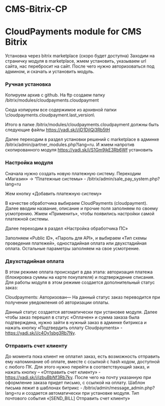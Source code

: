 # CMS-Bitrix-CP
# CloudPayments module for  CMS Bitrix
Установка через bitrix marketplace (скоро будет доступна)
Заходим на страничку модуля в marketplace, жмем установить, указываем url сайта, нас перебросит на сайт. После чего нужно авторизоваться под админом, и скачать и установить модуль.

### Ручная установка
Копируем архив с github. На ftp создаем папку /bitrix/modules/cloudpayments.cloudpayment

Сюда копируем все содержимое из архивной папки \cloudpayments.cloudpayment\.last_version\

Итого в папке /bitrix/modules/cloudpayments.cloudpayment должны быть следующие файлы https://yadi.sk/i/jD1DjIQj3Rb5tH

Далее переходим в раздел установки решений c marketplace в админке /bitrix/admin/partner_modules.php?lang=ru. И жмем напротив скопированного модуля https://yadi.sk/i/S1Gm9jkE3Rb6Wf установить



### Настройка модуля
Сначала нужно создать новую платежную систему. Переходим «Магазин» -> “Платежные системы» - /bitrix/admin/sale_pay_system.php?lang=ru

Жем кнопку «Добавить платежную систему»

В качестве обработчика выбираем CloudPayments (cloudpayment). Далее вводим название, описание и прочие поля заполняем по своему усмотрению. Жмем «Применить», чтобы появились настройки самой платежной системы.

Далее переходим в раздел «Настройка обработчика ПС»

Заполняем «Public ID», «Пароль для API», и выбираем «Тип схемы проведения платежей», одностадийная оплата или двухстадийная оплата. Остальные параметры заполняем на свое усмотрение.



### Двухстадийная оплата
В этом режиме оплата происходит в два этапа: авторизация платежа (блокировка суммы на карте покупателя) и подтверждение списания. Для работы модуля в этом режиме создается дополнительный статус заказ:

Cloudpayments: Авторизован— На данный статус заказ переводится при получении уведомления об авторизации оплаты.

Данный статус создается автоматически при установке модуля. Далее чтобы заказ перешел в статус «Оплачен» и сумма заказа была подтверждена, нужно зайти в нужный заказ в админке битрикса и нажать кнопку «Подтвердить оплату Cloudpayments» - https://yadi.sk/i/c4Oy1sbg3Rb7Ny.



### Отправить счет клиенту

До момента пока клиент не оплатил заказ, есть возможность отправить ему напоминание об оплате, вместе с ссылкой с hash кодом, доступной с любого ПК. Для этого нужно перейти в соответствующий заказ, и нажать кнопку – «Отправить счет клиенту» - https://yadi.sk/i/jzbuBbNf3Rb7ky. После чего на почту указанную при оформление заказа придет письмо, с ссылкой на оплату. Шаблон письма лежит в шаблонах битрикс - /bitrix/admin/message_admin.php?lang=ru и создается автоматически при установке модуля. Тип почтового события «[SEND_BILL] Отправить счет клиенту»
